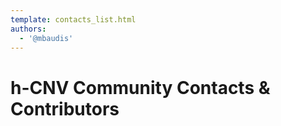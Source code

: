 ```yaml
---
template: contacts_list.html
authors:
  - '@mbaudis'
---
```


# h-CNV Community Contacts & Contributors

<object id="map" width="100%" height="500px" standby="loading data, please wait..." data="https://progenetix.org/services/geolocations?map_w_px=600&map_h_px=480&marker_type=marker&file=https://raw.githubusercontent.com/hcnv/hcnv.github.io/main/docs/contacts/people.tsv&debug=&output=map"></object>

